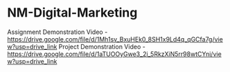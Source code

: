 # NM-Digital-Marketing

Assignment Demonstration Video - https://drive.google.com/file/d/1Mh1sv_BxuHEk0_8SH1x9Ld4q_qGCfa7g/view?usp=drive_link
          Project Demonstration Video - https://drive.google.com/file/d/1aTUOOyGwe3_2i_5RkzXiN5rr98wtCYni/view?usp=drive_link
